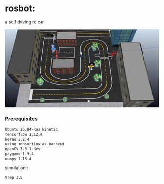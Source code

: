 # rosbot:

a self driving rc car 

![](Screenshot%20from%202019-05-03%2015-45-01.png)

### Prerequisites
```
Ubuntu 16.04-Ros kinetic
tensorflow 1.12.0
keras 2.2.4
using tensorflow as backend
openCV 3.3.1-dev
paygame 1.9.4
numpy 1.15.4
```
simulation :
```
Vrep 3.5
```
